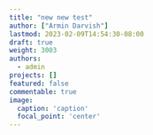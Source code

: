 ```yaml
---
title: "new new test"
author: ["Armin Darvish"]
lastmod: 2023-02-09T14:54:30-08:00
draft: true
weight: 3003
authors:
  - admin
projects: []
featured: false
commentable: true
image:
  caption: 'caption'
  focal_point: 'center'
---
```

